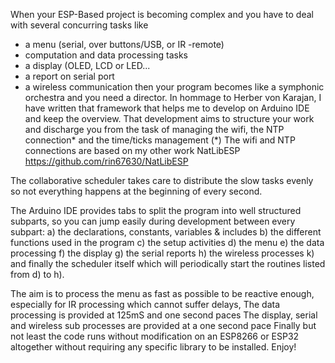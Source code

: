 
When your ESP-Based project is becoming complex and you have to deal with several concurring tasks like
- a menu (serial, over buttons/USB, or IR -remote)
- computation and data processing tasks
- a display (OLED, LCD or LED...
- a report on serial port
- a wireless communication
then your program becomes like a symphonic orchestra and you need a director.
In hommage to Herber von Karajan, I have written that framework that helps me to develop on Arduino IDE
and keep the overview. That development aims to structure your work and discharge you from the task of
managing the wifi, the NTP connection* and the time/ticks management
(*) The wifi and NTP connections are based on my other work NatLibESP https://github.com/rin67630/NatLibESP

The collaborative scheduler takes care to distribute the slow tasks evenly so not everything happens at the beginning of every second.


The Arduino IDE provides tabs to split the program into well structured subparts, so you can jump easily during development between every subpart:
a) the declarations, constants, variables & includes
b) the different functions used in the program
c) the setup activities
d) the menu
e) the data processing
f) the display
g) the serial reports
h) the wireless processes
k) and finally the scheduler itself which will periodically start the routines listed from d) to h).

The aim is to process the menu as fast as possible to be reactive enough, especially for IR processing which cannot suffer delays,
The data processing is provided at 125mS and one second paces
The display, serial and wireless sub processes are provided at a one second pace
Finally but not least the code runs without modification on an ESP8266 or ESP32 altogether without requiring any specific library to be installed.
Enjoy!

